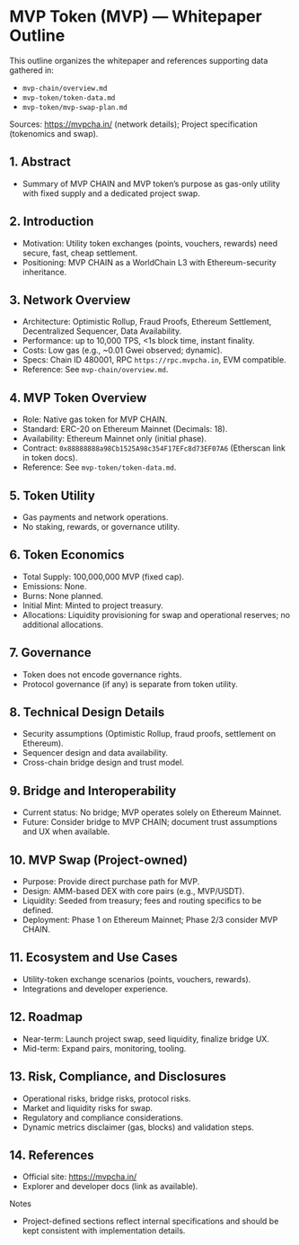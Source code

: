 # MVP Token (MVP) — Whitepaper Outline

This outline organizes the whitepaper and references supporting data gathered in:
- `mvp-chain/overview.md`
- `mvp-token/token-data.md`
- `mvp-token/mvp-swap-plan.md`

Sources: https://mvpcha.in/ (network details); Project specification (tokenomics and swap).

## 1. Abstract
- Summary of MVP CHAIN and MVP token’s purpose as gas-only utility with fixed supply and a dedicated project swap.

## 2. Introduction
- Motivation: Utility token exchanges (points, vouchers, rewards) need secure, fast, cheap settlement.
- Positioning: MVP CHAIN as a WorldChain L3 with Ethereum-security inheritance.

## 3. Network Overview
- Architecture: Optimistic Rollup, Fraud Proofs, Ethereum Settlement, Decentralized Sequencer, Data Availability.
- Performance: up to 10,000 TPS, <1s block time, instant finality.
- Costs: Low gas (e.g., ~0.01 Gwei observed; dynamic).
- Specs: Chain ID 480001, RPC `https://rpc.mvpcha.in`, EVM compatible.
- Reference: See `mvp-chain/overview.md`.

## 4. MVP Token Overview
- Role: Native gas token for MVP CHAIN.
- Standard: ERC-20 on Ethereum Mainnet (Decimals: 18).
- Availability: Ethereum Mainnet only (initial phase).
- Contract: `0x88888888a98Cb1525A98c354F17EFc8d73EF07A6` (Etherscan link in token docs).
- Reference: See `mvp-token/token-data.md`.

## 5. Token Utility
- Gas payments and network operations.
- No staking, rewards, or governance utility.

## 6. Token Economics
- Total Supply: 100,000,000 MVP (fixed cap).
- Emissions: None.
- Burns: None planned.
- Initial Mint: Minted to project treasury.
- Allocations: Liquidity provisioning for swap and operational reserves; no additional allocations.

## 7. Governance
- Token does not encode governance rights.
- Protocol governance (if any) is separate from token utility.

## 8. Technical Design Details
- Security assumptions (Optimistic Rollup, fraud proofs, settlement on Ethereum).
- Sequencer design and data availability.
- Cross-chain bridge design and trust model.

## 9. Bridge and Interoperability
- Current status: No bridge; MVP operates solely on Ethereum Mainnet.
- Future: Consider bridge to MVP CHAIN; document trust assumptions and UX when available.

## 10. MVP Swap (Project-owned)
- Purpose: Provide direct purchase path for MVP.
- Design: AMM-based DEX with core pairs (e.g., MVP/USDT).
- Liquidity: Seeded from treasury; fees and routing specifics to be defined.
- Deployment: Phase 1 on Ethereum Mainnet; Phase 2/3 consider MVP CHAIN.

## 11. Ecosystem and Use Cases
- Utility-token exchange scenarios (points, vouchers, rewards).
- Integrations and developer experience.

## 12. Roadmap
- Near-term: Launch project swap, seed liquidity, finalize bridge UX.
- Mid-term: Expand pairs, monitoring, tooling.

## 13. Risk, Compliance, and Disclosures
- Operational risks, bridge risks, protocol risks.
- Market and liquidity risks for swap.
- Regulatory and compliance considerations.
- Dynamic metrics disclaimer (gas, blocks) and validation steps.

## 14. References
- Official site: https://mvpcha.in/
- Explorer and developer docs (link as available).

Notes
- Project-defined sections reflect internal specifications and should be kept consistent with implementation details.